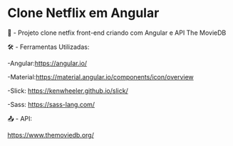 # Clone Netflix em Angular
🎥 - Projeto clone netfix front-end criando com Angular e API The MovieDB

🛠️ - Ferramentas Utilizadas:

-Angular:https://angular.io/

-Material:https://material.angular.io/components/icon/overview

-Slick: https://kenwheeler.github.io/slick/

-Sass: https://sass-lang.com/


📤 - API:

https://www.themoviedb.org/

